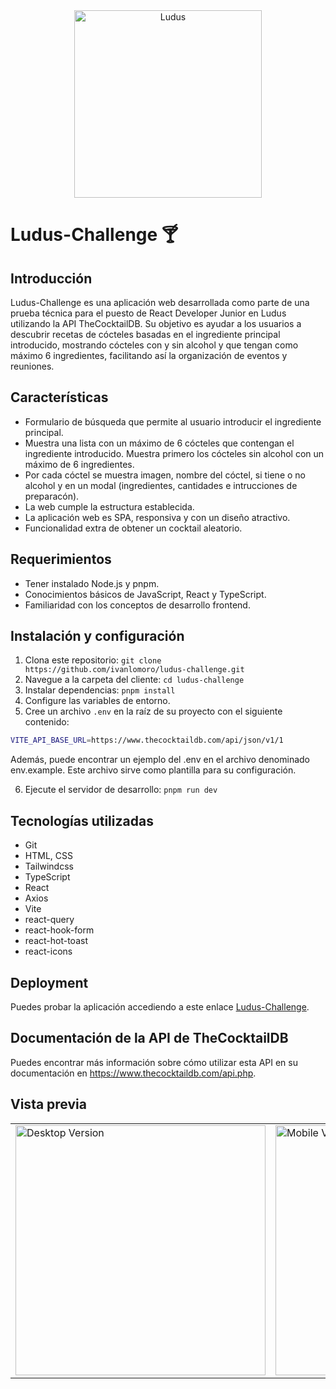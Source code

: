 <div align="center">
  <img src="https://res.cloudinary.com/dgxkfjsbz/image/upload/v1708350058/Ludus/favicon_imniut.svg" alt="Ludus" width="300">
</div>

# Ludus-Challenge 🍸

## Introducción

Ludus-Challenge es una aplicación web desarrollada como parte de una prueba técnica para el puesto de React Developer Junior en Ludus utilizando la API TheCocktailDB. Su objetivo es ayudar a los usuarios a descubrir recetas de cócteles basadas en el ingrediente principal introducido, mostrando cócteles con y sin alcohol y que tengan como máximo 6 ingredientes, facilitando así la organización de eventos y reuniones.

## Características

- Formulario de búsqueda que permite al usuario introducir el ingrediente principal.
- Muestra una lista con un máximo de 6 cócteles que contengan el ingrediente introducido. Muestra primero los cócteles sin alcohol con un máximo de 6 ingredientes.
- Por cada cóctel se muestra imagen, nombre del cóctel, si tiene o no alcohol y en un modal (ingredientes, cantidades e intrucciones de preparacón).
- La web cumple la estructura establecida.
- La aplicación web es SPA, responsiva y con un diseño atractivo.
- Funcionalidad extra de obtener un cocktail aleatorio.

## Requerimientos

- Tener instalado Node.js y pnpm.
- Conocimientos básicos de JavaScript, React y TypeScript.
- Familiaridad con los conceptos de desarrollo frontend.

## Instalación y configuración

1. Clona este repositorio: `git clone https://github.com/ivanlomoro/ludus-challenge.git`
2. Navegue a la carpeta del cliente: `cd ludus-challenge`
3. Instalar dependencias: `pnpm install`
4. Configure las variables de entorno.
5. Cree un archivo `.env` en la raíz de su proyecto con el siguiente contenido:
```sh
VITE_API_BASE_URL=https://www.thecocktaildb.com/api/json/v1/1
```
Además, puede encontrar un ejemplo del .env en el archivo denominado env.example. Este archivo sirve como plantilla para su configuración.

6. Ejecute el servidor de desarrollo: `pnpm run dev`

## Tecnologías utilizadas

- Git
- HTML, CSS
- Tailwindcss
- TypeScript
- React
- Axios
- Vite
- react-query
- react-hook-form
- react-hot-toast
- react-icons

## Deployment

Puedes probar la aplicación accediendo a este enlace <a href="https://ludus-challenge.vercel.app/" target="_blank">Ludus-Challenge</a>.

## Documentación de la API de TheCocktailDB

Puedes encontrar más información sobre cómo utilizar esta API en su documentación en https://www.thecocktaildb.com/api.php.

## Vista previa

<table>
  <tr>
    <td><img src="./src/assets/previews/ludus-desktop.gif" alt="Desktop Version" width="400"/></td>
    <td><img src="./src/assets/previews/ludus-mobile.gif" alt="Mobile Version" width="400"/></td>
  </tr>
</table>
